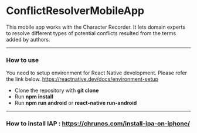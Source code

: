 # ConflictResolverMobileApp
This mobile app works with the Character Recorder. It lets domain experts to resolve different types of potential conflicts resulted from the terms added by authors. 

---

### How to use

You need to setup environment for React Native development.
Please refer the link below.
https://reactnative.dev/docs/environment-setup

- Clone the repository with __git clone__
- Run __npm install__
- Run __npm run android__ or __react-native run-android__

---

### How to install IAP : https://chrunos.com/install-ipa-on-iphone/

